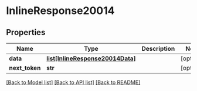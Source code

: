 # InlineResponse20014

## Properties
Name | Type | Description | Notes
------------ | ------------- | ------------- | -------------
**data** | [**list[InlineResponse20014Data]**](InlineResponse20014Data.md) |  | [optional] 
**next_token** | **str** |  | [optional] 

[[Back to Model list]](../README.md#documentation-for-models) [[Back to API list]](../README.md#documentation-for-api-endpoints) [[Back to README]](../README.md)

